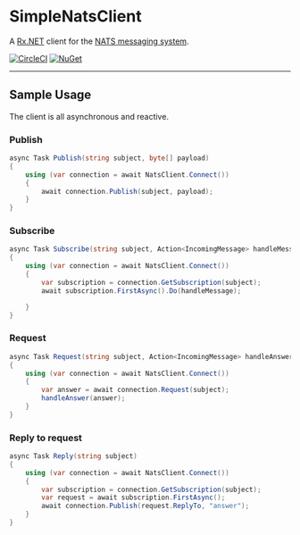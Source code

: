 # SimpleNatsClient
A [Rx.NET](https://github.com/Reactive-Extensions/Rx.NET) client for the [NATS messaging system](https://nats.io).

[![CircleCI](https://circleci.com/gh/nataly87s/SimpleNatsClient.svg?style=svg)](https://circleci.com/gh/nataly87s/SimpleNatsClient)
[![NuGet](https://img.shields.io/nuget/v/SimpleNatsClient.svg)](https://www.nuget.org/packages/SimpleNatsClient/)

---

## Sample Usage

The client is all asynchronous and reactive.

### Publish

```c#
async Task Publish(string subject, byte[] payload)
{
    using (var connection = await NatsClient.Connect())
    {
        await connection.Publish(subject, payload);
    }
}
```

### Subscribe

```c#
async Task Subscribe(string subject, Action<IncomingMessage> handleMessage)
{
    using (var connection = await NatsClient.Connect())
    {
        var subscription = connection.GetSubscription(subject);
        await subscription.FirstAsync().Do(handleMessage);

    }
}
```

### Request

```c#
async Task Request(string subject, Action<IncomingMessage> handleAnswer)
{
    using (var connection = await NatsClient.Connect())
    {
        var answer = await connection.Request(subject);
        handleAnswer(answer);
    }
}
```

### Reply to request

```c#
async Task Reply(string subject)
{
    using (var connection = await NatsClient.Connect())
    {
        var subscription = connection.GetSubscription(subject);
        var request = await subscription.FirstAsync();
        await connection.Publish(request.ReplyTo, "answer");
    }
}
```
